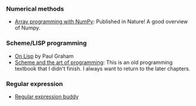 ### Numerical methods 
- [Array programming with NumPy](https://www.nature.com/articles/s41586-020-2649-2): Published in Nature! A good overview of Numpy.

### Scheme/LISP programming
- [On Lisp](https://sep.yimg.com/ty/cdn/paulgraham/onlisp.ps?t=1595850613&) by Paul Graham
- [Scheme and the art of programming](https://www.cs.unm.edu/~williams/cs357/springer-friedman.pdf): This is an old programming textbook that I didn't finish. I always want to return to the later chapters.

### Regular expression
- [Regular expression buddy](http://www.regular-expressions.info/tutorial.html)
